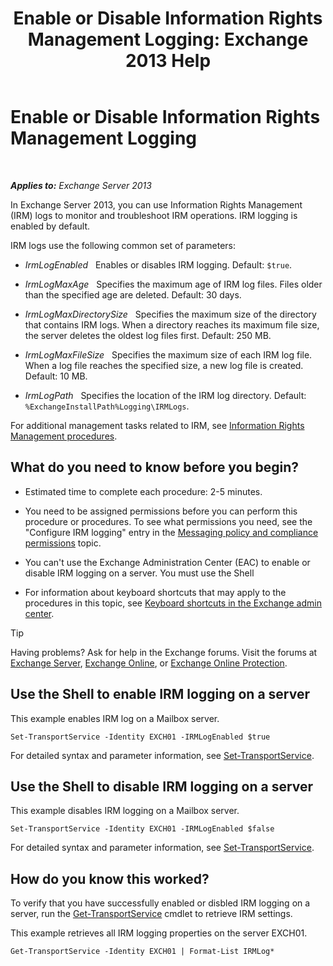 ﻿---
title: 'Enable or Disable Information Rights Management Logging: Exchange 2013 Help'
TOCTitle: Enable or Disable Information Rights Management Logging
ms:assetid: 6933bc65-4d98-4878-9167-0e9eaac68b6b
ms:mtpsurl: https://technet.microsoft.com/en-us/library/Ff686962(v=EXCHG.150)
ms:contentKeyID: 49319919
ms.date: 12/09/2016
mtps_version: v=EXCHG.150
---

# Enable or Disable Information Rights Management Logging

 

_**Applies to:** Exchange Server 2013_


In Exchange Server 2013, you can use Information Rights Management (IRM) logs to monitor and troubleshoot IRM operations. IRM logging is enabled by default.

IRM logs use the following common set of parameters:

  - *IrmLogEnabled*   Enables or disables IRM logging. Default: `$true`.

  - *IrmLogMaxAge*   Specifies the maximum age of IRM log files. Files older than the specified age are deleted. Default: 30 days.

  - *IrmLogMaxDirectorySize*   Specifies the maximum size of the directory that contains IRM logs. When a directory reaches its maximum file size, the server deletes the oldest log files first. Default: 250 MB.

  - *IrmLogMaxFileSize*   Specifies the maximum size of each IRM log file. When a log file reaches the specified size, a new log file is created. Default: 10 MB.

  - *IrmLogPath*   Specifies the location of the IRM log directory. Default: `%ExchangeInstallPath%Logging\IRMLogs`.

For additional management tasks related to IRM, see [Information Rights Management procedures](information-rights-management-procedures-exchange-2013-help.md).

## What do you need to know before you begin?

  - Estimated time to complete each procedure: 2-5 minutes.

  - You need to be assigned permissions before you can perform this procedure or procedures. To see what permissions you need, see the "Configure IRM logging" entry in the [Messaging policy and compliance permissions](messaging-policy-and-compliance-permissions-exchange-2013-help.md) topic.

  - You can't use the Exchange Administration Center (EAC) to enable or disable IRM logging on a server. You must use the Shell

  - For information about keyboard shortcuts that may apply to the procedures in this topic, see [Keyboard shortcuts in the Exchange admin center](keyboard-shortcuts-in-the-exchange-admin-center-exchange-online-protection-help.md).


> [!TIP]
> Having problems? Ask for help in the Exchange forums. Visit the forums at <A href="https://go.microsoft.com/fwlink/p/?linkid=60612">Exchange Server</A>, <A href="https://go.microsoft.com/fwlink/p/?linkid=267542">Exchange Online</A>, or <A href="https://go.microsoft.com/fwlink/p/?linkid=285351">Exchange Online Protection</A>.



## Use the Shell to enable IRM logging on a server

This example enables IRM log on a Mailbox server.

    Set-TransportService -Identity EXCH01 -IRMLogEnabled $true

For detailed syntax and parameter information, see [Set-TransportService](https://technet.microsoft.com/en-us/library/jj215682\(v=exchg.150\)).

## Use the Shell to disable IRM logging on a server

This example disables IRM logging on a Mailbox server.

    Set-TransportService -Identity EXCH01 -IRMLogEnabled $false

For detailed syntax and parameter information, see [Set-TransportService](https://technet.microsoft.com/en-us/library/jj215682\(v=exchg.150\)).

## How do you know this worked?

To verify that you have successfully enabled or disbled IRM logging on a server, run the [Get-TransportService](https://technet.microsoft.com/en-us/library/jj215746\(v=exchg.150\)) cmdlet to retrieve IRM settings.

This example retrieves all IRM logging properties on the server EXCH01.

    Get-TransportService -Identity EXCH01 | Format-List IRMLog*

